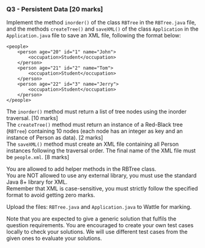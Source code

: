 ### Q3 - Persistent Data [20 marks]

Implement the method `inorder()` of the class `RBTree` in the `RBTree.java` file, and the methods `createTree()` and `saveXML()` of the class `Application` in the `Application.java` file to save an XML file, following the format below: 


````
<people>
    <person age="20" id="1" name="John">
        <occupation>Student</occupation>
    </person>
    <person age="21" id="2" name="Tom">
        <occupation>Student</occupation>
    </person>
    <person age="22" id="3" name="Jerry">
        <occupation>Student</occupation>
    </person>
</people>
````

The `inorder()` method must return a list of tree nodes using the inorder traversal. [10 marks]  
The `createTree()` method must return an instance of a Red-Black tree (`RBTree`) containing 10 nodes (each node has an integer as key and an instance of Person as data). [2 marks]  
The `saveXML()` method must create an XML file containing all Person instances following the traversal order. The final name of the XML file must be `people.xml`. [8 marks]  

You are allowed to add helper methods in the RBTree class.  
You are NOT allowed to use any external library, you must use the standard Java 8+ library for XML.  
Remember that XML is case-sensitive, you must strictly follow the specified format to avoid getting zero marks.  

Upload the files: `RBTree.java` and `Application.java` to Wattle for marking.  

Note that you are expected to give a generic solution that fulfils the question requirements. You are encouraged to create your own test cases locally to check your solutions. We will use different test cases from the given ones to evaluate your solutions.

